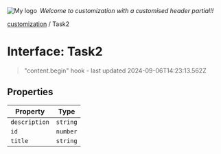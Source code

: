 <div style="display:flex; align-items:center;">
  <img alt="My logo" src="https://placehold.co/100x50" style="margin-right: .5em;" />
  <em>Welcome to customization with a customised header partial!!</em>
</div>

[customization](index.md) / Task2

# Interface: Task2

> "content.begin" hook - last updated 2024-09-06T14:23:13.562Z

## Properties

| Property | Type |
| ------ | ------ |
| `description` | `string` |
| `id` | `number` |
| `title` | `string` |
